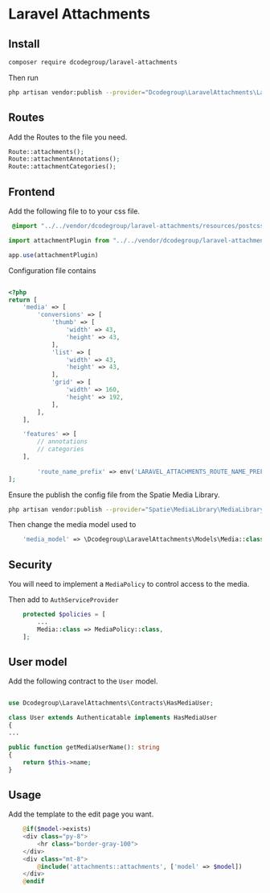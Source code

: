 # Laravel Attachments

## Install

```bash
composer require dcodegroup/laravel-attachments
```

Then run

```bash
php artisan vendor:publish --provider="Dcodegroup\LaravelAttachments\LaravelAttachmentsServiceProvider"
```


## Routes 

Add the Routes to the file you need.

```php
Route::attachments();
Route::attachmentAnnotations();
Route::attachmentCategories();
```

## Frontend

Add the following file to to your css file.

```css
 @import "../../vendor/dcodegroup/laravel-attachments/resources/postcss/attachments.pcss";
```

```js
import attachmentPlugin from "../../vendor/dcodegroup/laravel-attachments/resources/js/plugin"

app.use(attachmentPlugin)
```

Configuration file contains

```php

<?php
return [
    'media' => [
        'conversions' => [
            'thumb' => [
                'width' => 43,
                'height' => 43,
            ],
            'list' => [
                'width' => 43,
                'height' => 43,
            ],
            'grid' => [
                'width' => 160,
                'height' => 192,
            ],
        ],
    ],

    'features' => [
        // annotations
        // categories
    ],
    
        'route_name_prefix' => env('LARAVEL_ATTACHMENTS_ROUTE_NAME_PREFIX', 'attachments'),
];

```

Ensure the publish the config file from the Spatie Media Library.

```bash
php artisan vendor:publish --provider="Spatie\MediaLibrary\MediaLibraryServiceProvider" --tag="config"
```

Then change the media model used to 

```php
    'media_model' => \Dcodegroup\LaravelAttachments\Models\Media::class,
```


## Security

You will need to implement a `MediaPolicy` to control access to the media.

Then add to `AuthServiceProvider`


```php
    protected $policies = [
        ...
        Media::class => MediaPolicy::class,
    ];

```


## User model

Add the following contract to the `User` model.

```php  

use Dcodegroup\LaravelAttachments\Contracts\HasMediaUser;

class User extends Authenticatable implements HasMediaUser
{
...

public function getMediaUserName(): string
{
    return $this->name;
}
```

## Usage

Add the template to the edit page you want.

```php
    @if($model->exists)
    <div class="py-8">
        <hr class="border-gray-100">
    </div>
    <div class="mt-8">
        @include('attachments::attachments', ['model' => $model])
    </div>
    @endif

```

